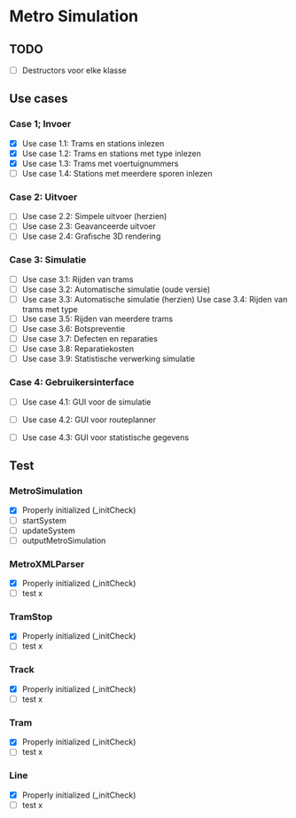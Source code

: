 # Metro Simulation

## TODO
- [ ] Destructors voor elke klasse

## Use cases

### Case 1; Invoer
-[X] Use case 1.1: Trams en stations inlezen
-[X] Use case 1.2: Trams en stations met type inlezen
-[X] Use case 1.3: Trams met voertuignummers
-[ ] Use case 1.4: Stations met meerdere sporen inlezen

### Case 2: Uitvoer
-[ ] Use case 2.2: Simpele uitvoer (herzien) 
-[ ] Use case 2.3: Geavanceerde uitvoer 
-[ ] Use case 2.4: Grafische 3D rendering

### Case 3: Simulatie
-[ ] Use case 3.1: Rijden van trams
-[ ] Use case 3.2: Automatische simulatie (oude versie)
-[ ] Use case 3.3: Automatische simulatie (herzien) Use case 3.4: Rijden van trams met type
-[ ] Use case 3.5: Rijden van meerdere trams
-[ ] Use case 3.6: Botspreventie
-[ ] Use case 3.7: Defecten en reparaties
-[ ] Use case 3.8: Reparatiekosten
-[ ] Use case 3.9: Statistische verwerking simulatie

### Case 4: Gebruikersinterface
-[ ] Use case 4.1: GUI voor de simulatie
-[ ] Use case 4.2: GUI voor routeplanner
-[ ] Use case 4.3: GUI voor statistische gegevens


## Test
### MetroSimulation
- [x] Properly initialized (_initCheck)
- [ ] startSystem
- [ ] updateSystem
- [ ] outputMetroSimulation
### MetroXMLParser
- [x] Properly initialized (_initCheck)
- [ ] test x
### TramStop
- [x] Properly initialized (_initCheck)
- [ ] test x
### Track
- [x] Properly initialized (_initCheck)
- [ ] test x
### Tram
- [x] Properly initialized (_initCheck)
- [ ] test x
### Line
- [x] Properly initialized (_initCheck)
- [ ] test x
